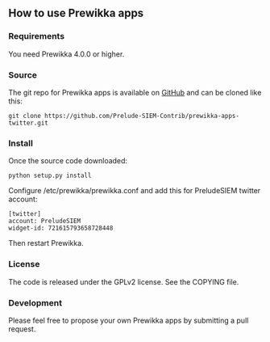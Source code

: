 ## How to use Prewikka apps

### Requirements

You need Prewikka 4.0.0 or higher.

### Source

The git repo for Prewikka apps is available on [GitHub](https://github.com/Prelude-SIEM-Contrib/prewikka-apps-twitter) and can be cloned like this:

    git clone https://github.com/Prelude-SIEM-Contrib/prewikka-apps-twitter.git

### Install

Once the source code downloaded:

    python setup.py install

Configure /etc/prewikka/prewikka.conf and add this for PreludeSIEM twitter account:

    [twitter]
    account: PreludeSIEM
    widget-id: 721615793658728448

Then restart Prewikka.

### License

The code is released under the GPLv2 license. See the COPYING file.

### Development

Please feel free to propose your own Prewikka apps by submitting a pull request.
